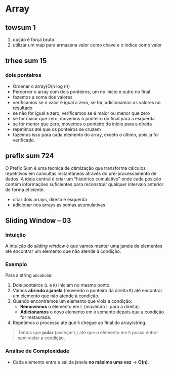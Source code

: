 # Array

## towsum 1

1. opção é força bruta
2. utilizar um map para armazena valor como chave e o índice como valor

## trhee sum 15

### dois ponteiros

- Ordenar o array(O(n log n))
- Percorrer o array com dois ponteiros, um no início e outro no final
- fazemos a soma dos valores
- verificamos se o valor é igual a zero, se for, adicionamos os valores no resultado
- se não for igual a zero, verificamos se é maior ou menor que zero
- se for maior que zero, movemos o ponteiro do final para a esquerda
- se for menor que zero, movemos o ponteiro do início para a direita
- repetimos até que os ponteiros se cruzem
- fazemos isso para cada elemento do array, exceto o último, pois já foi verificado.


## prefix sum 724

O Prefix Sum é uma técnica de otimização que transforma cálculos repetitivos em consultas instantâneas através do pré-processamento de dados. A ideia central é criar um "histórico cumulativo" onde cada posição contém informações suficientes para reconstruir qualquer intervalo anterior de forma eficiente.

- criar dois arrays, direita e esquerda
- adicionar nos arrays as somas acumulativas


## Sliding Window – 03

### Intuição
A intuição do *sliding window* é que vamos manter uma janela de elementos até encontrar um elemento que não atende à condição.

### Exemplo
Para a string `abcabcbb`:

1. Dois ponteiros (`L` e `R`) iniciam no mesmo ponto.
2. Vamos **abrindo a janela** (movendo o ponteiro da direita `R`) até encontrar um elemento que não atende à condição.
3. Quando encontramos um elemento que viola a condição:
   - **Removemos** o elemento em `L` (movendo `L` para a direita).
   - **Adicionamos** o novo elemento em `R` somente depois que a condição for restaurada.
4. Repetimos o processo até que `R` chegue ao final do array/string.

> Temos que **pular** (avançar `L`) até que o elemento em `R` possa entrar sem violar a condição.

### Análise de Complexidade
- Cada elemento entra e sai da janela **no máximo uma vez** → **O(n)**.



